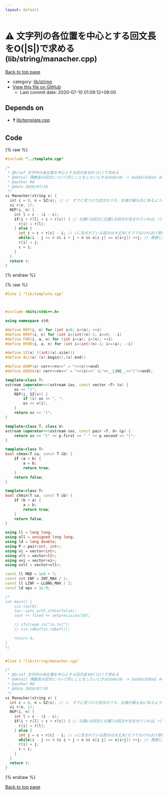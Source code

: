 ```yaml
---
layout: default
---
```


<!-- mathjax config similar to math.stackexchange -->
<script type="text/javascript" async
  src="https://cdnjs.cloudflare.com/ajax/libs/mathjax/2.7.5/MathJax.js?config=TeX-MML-AM_CHTML">
</script>
<script type="text/x-mathjax-config">
  MathJax.Hub.Config({
    TeX: { equationNumbers: { autoNumber: "AMS" }},
    tex2jax: {
      inlineMath: [ ['$','$'] ],
      processEscapes: true
    },
    "HTML-CSS": { matchFontHeight: false },
    displayAlign: "left",
    displayIndent: "2em"
  });
</script>

<script type="text/javascript" src="https://cdnjs.cloudflare.com/ajax/libs/jquery/3.4.1/jquery.min.js"></script>
<script src="https://cdn.jsdelivr.net/npm/jquery-balloon-js@1.1.2/jquery.balloon.min.js" integrity="sha256-ZEYs9VrgAeNuPvs15E39OsyOJaIkXEEt10fzxJ20+2I=" crossorigin="anonymous"></script>
<script type="text/javascript" src="../../../assets/js/copy-button.js"></script>
<link rel="stylesheet" href="../../../assets/css/copy-button.css" />


# :warning: 文字列の各位置を中心とする回文長をO(|S|)で求める <small>(lib/string/manacher.cpp)</small>

<a href="../../../index.html">Back to top page</a>

* category: <a href="../../../index.html#9a48db5fb6f746df590a3d4604f6478b">lib/string</a>
* <a href="{{ site.github.repository_url }}/blob/master/lib/string/manacher.cpp">View this file on GitHub</a>
    - Last commit date: 2020-07-10 01:09:12+09:00




## Depends on

* :question: <a href="../template.cpp.html">lib/template.cpp</a>


## Code

<a id="unbundled"></a>
{% raw %}
```cpp
#include "../template.cpp"

/*
 * @brief 文字列の各位置を中心とする回文長をO(|S|)で求める
 * @detail 偶数長の回文について同じことをしたいときははabcde -> $a$b$c$d$e$ みたいな変換をして使う
 * @author Md
 * @date 2020/07/10
 */
vi Manacher(string s) {
  int c = 0, n = SZ(s); // c: すでに見つけた回文のうち、右端が最も右に有るようなもの
  vi r(n, 1);
  REP(i, n) {
    int l = c - (i - c);
    if(i + r[l] < c + r[c]) { // 位置cの回文に位置lの回文が含まれていれば、r[l]とr[i]は一致する
      r[i] = r[l];
    } else {
      int j = c + r[c] - i; // cに含まれている部分は大丈夫(そうでなければif節に行くはず
      while(i - j >= 0 && i + j < n && s[i-j] == s[i+j]) ++j; // 愚直に求める
      r[i] = j;
      c = i;
    }
  }
  return r;
}

```
{% endraw %}

<a id="bundled"></a>
{% raw %}
```cpp
#line 1 "lib/template.cpp"



#include <bits/stdc++.h>

using namespace std;

#define REP(i, n) for (int i=0; i<(n); ++i)
#define RREP(i, n) for (int i=(int)(n)-1; i>=0; --i)
#define FOR(i, a, n) for (int i=(a); i<(n); ++i)
#define RFOR(i, a, n) for (int i=(int)(n)-1; i>=(a); --i)

#define SZ(x) ((int)(x).size())
#define ALL(x) (x).begin(),(x).end()

#define DUMP(x) cerr<<#x<<" = "<<(x)<<endl
#define DEBUG(x) cerr<<#x<<" = "<<(x)<<" (L"<<__LINE__<<")"<<endl;

template<class T>
ostream &operator<<(ostream &os, const vector <T> &v) {
    os << "[";
    REP(i, SZ(v)) {
        if (i) os << ", ";
        os << v[i];
    }
    return os << "]";
}

template<class T, class U>
ostream &operator<<(ostream &os, const pair <T, U> &p) {
    return os << "(" << p.first << " " << p.second << ")";
}

template<class T>
bool chmax(T &a, const T &b) {
    if (a < b) {
        a = b;
        return true;
    }
    return false;
}

template<class T>
bool chmin(T &a, const T &b) {
    if (b < a) {
        a = b;
        return true;
    }
    return false;
}

using ll = long long;
using ull = unsigned long long;
using ld = long double;
using P = pair<int, int>;
using vi = vector<int>;
using vll = vector<ll>;
using vvi = vector<vi>;
using vvll = vector<vll>;

const ll MOD = 1e9 + 7;
const int INF = INT_MAX / 2;
const ll LINF = LLONG_MAX / 2;
const ld eps = 1e-9;

/*
int main() {
    cin.tie(0);
    ios::sync_with_stdio(false);
    cout << fixed << setprecision(10);

    // ifstream in("in.txt");
    // cin.rdbuf(in.rdbuf());

    return 0;
}
*/


#line 2 "lib/string/manacher.cpp"

/*
 * @brief 文字列の各位置を中心とする回文長をO(|S|)で求める
 * @detail 偶数長の回文について同じことをしたいときははabcde -> $a$b$c$d$e$ みたいな変換をして使う
 * @author Md
 * @date 2020/07/10
 */
vi Manacher(string s) {
  int c = 0, n = SZ(s); // c: すでに見つけた回文のうち、右端が最も右に有るようなもの
  vi r(n, 1);
  REP(i, n) {
    int l = c - (i - c);
    if(i + r[l] < c + r[c]) { // 位置cの回文に位置lの回文が含まれていれば、r[l]とr[i]は一致する
      r[i] = r[l];
    } else {
      int j = c + r[c] - i; // cに含まれている部分は大丈夫(そうでなければif節に行くはず
      while(i - j >= 0 && i + j < n && s[i-j] == s[i+j]) ++j; // 愚直に求める
      r[i] = j;
      c = i;
    }
  }
  return r;
}

```
{% endraw %}

<a href="../../../index.html">Back to top page</a>

